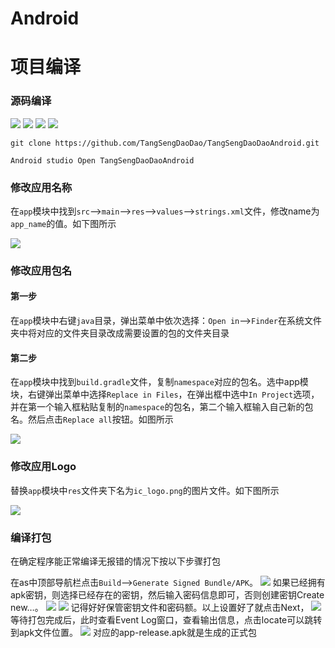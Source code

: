 # Android


# 项目编译


### 源码编译
![](https://img.shields.io/badge/platform-android-blue.svg)  ![](https://img.shields.io/badge/compileSdkVersion-33-blue.svg) ![](https://img.shields.io/badge/minSdkVersion-23-blue.svg) ![](https://img.shields.io/hexpm/l/plug.svg)

```shell
git clone https://github.com/TangSengDaoDao/TangSengDaoDaoAndroid.git

Android studio Open TangSengDaoDaoAndroid 
```

### 修改应用名称
在`app`模块中找到`src`-->`main`-->`res`-->`values`-->`strings.xml`文件，修改name为`app_name`的值。如下图所示

![](./update_app_name.png)

### 修改应用包名
#### 第一步
在`app`模块中右键`java`目录，弹出菜单中依次选择：`Open in`-->`Finder`在系统文件夹中将对应的文件夹目录改成需要设置的包的文件夹目录
#### 第二步

在`app`模块中找到`build.gradle`文件，复制`namespace`对应的包名。选中app模块，右键弹出菜单中选择`Replace in Files`，在弹出框中选中`In Project`选项，并在第一个输入框粘贴复制的`namespace`的包名，第二个输入框输入自己新的包名。然后点击`Replace all`按钮。如图所示

![](./update_app_pk.png)

### 修改应用Logo
替换`app`模块中`res`文件夹下名为`ic_logo.png`的图片文件。如下图所示

![](./update_app_logo.png)

### 编译打包
在确定程序能正常编译无报错的情况下按以下步骤打包

在as中顶部导航栏点击`Build`-->`Generate Signed Bundle/APK`。
![](./create_apk_1.png)
如果已经拥有apk密钥，则选择已经存在的密钥，然后输入密码信息即可，否则创建密钥Create new…。
![](./create_apk_2.png)
![](./create_apk_3.png)
记得好好保管密钥文件和密码额。以上设置好了就点击Next，
![](./create_apk_4.png)
等待打包完成后，此时查看Event Log窗口，查看输出信息，点击locate可以跳转到apk文件位置。
![](./create_apk_5.png)
对应的app-release.apk就是生成的正式包
